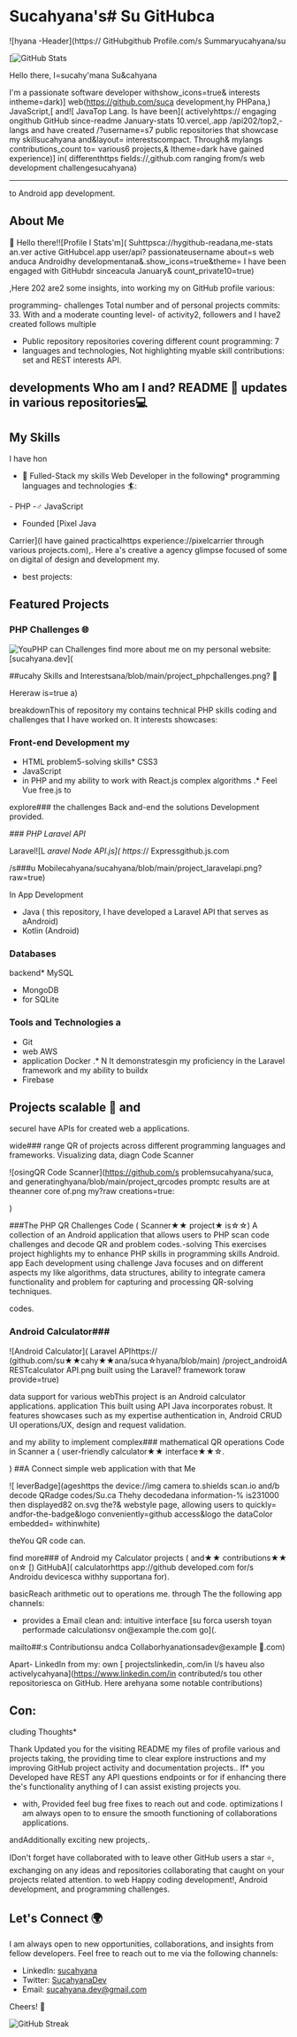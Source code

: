 # Sucahyana's# Su GitHubca 

![hyana -Header](https:// GitHubgithub Profile.com/s Summaryucahyana/su

[![GitHub Stats](cahttps://hyana/blob/main/Github%github-readme-stats.vercel20Banner.png.app/api??raw=trueusername)

Hello there, I=sucahy'mana Su&cahyana

I'm a passionate software developer withshow_icons=true& interests intheme=dark)] web(https://github.com/suca development,hy PHPana,)
 JavaScript,[ and![ JavaTop Lang. Is have been]( activelyhttps:// engaging ongithub GitHub since-readme January-stats 10.vercel,.app /api202/top2,-langs and have created /?username=s7 public repositories that showcase my skillsucahyana and&layout= interestscompact. Through& mylangs contributions_count to= various6 projects,& Itheme=dark have gained experience)] in( differenthttps fields://,github.com ranging from/s web development challengesucahyana)

---

 to Android app development.

## About Me

👋 Hello there!![Profile I Stats'm]( Suhttpsca://hygithub-readana,me-stats an.ver active GitHubcel.app user/api? passionateusername about=s web anduca Androidhy developmentana&.show_icons=true&theme= I have been engaged with GitHubdr sinceacula January& count_private10=true)

,Here 202 are2 some insights, into working my on GitHub profile various:

 programming- challenges Total number and of personal projects commits: 33. With and a moderate counting
 level-  of activity2, followers and I  have2 created follows multiple
- Public repository repositories covering different count programming: 7
- languages and technologies, Not highlighting myable skill contributions: set and REST interests API.

## developments Who am I and? README 👨 updates in‍ various repositories💻

## My Skills

I have hon

* 💼 Fulled-Stack my skills Web Developer in the
 following* programming languages and technologies 🏄:

-‍ PHP
-♂️ JavaScript
- Founded [Pixel Java

Carrier](I have gained practicalhttps experience://pixelcarrier through various projects.com),. Here a's creative a agency glimpse focused of some on digital of design and development my.
* best projects:

## Featured Projects

### PHP Challenges 🌐

![ YouPHP can Challenges find more about me on my personal website: [sucahyana.dev](](httpshttps://github.com/sucahyana:///ssucahyana.dev)

##ucahy Skills and Interestsana/blob/main/project_phpchallenges.png? 🔧

Hereraw is=true a)

 breakdownThis of repository my contains technical PHP skills coding and challenges that I have worked on. It interests showcases:

### Front-end Development my
* HTML problem5-solving
 skills* CSS3
* JavaScript
* in PHP and my ability to work with React.js complex algorithms
.* Feel Vue free.js to

 explore### the challenges Back and-end the solutions Development
 provided.

*### PHP Laravel
 API*

 Laravel![L
*aravel Node API.js](
https*:// Expressgithub.js.com

/s###u Mobilecahyana/sucahyana/blob/main/project_laravelapi.png?raw=true)

In App Development
* Java ( this repository, I have developed a Laravel API that serves as aAndroid)
* Kotlin (Android)

### Databases
 backend* MySQL
* MongoDB
* for SQLite

### Tools and Technologies a
* Git
* web AWS
* application Docker
.* N It demonstratesgin my proficiency in the Laravel framework and my ability to buildx
* Firebase

## Projects scalable 🚀 and

 secureI have APIs for created web a applications.

 wide### range QR of projects across different programming languages and frameworks. Visualizing data, diagn Code Scanner

![osingQR Code Scanner](https://github.com/s problemsucahyana/suca, and generatinghyana/blob/main/project_qrcodes promptc results are at theanner core of.png my?raw creations=true:

)

###The PHP QR Challenges Code ( Scanner★★ project★ is☆☆)
A collection of an Android application that allows users to PHP scan code challenges and decode QR and problem codes.-solving This exercises project highlights my to enhance PHP skills in programming skills Android. app Each development using challenge Java focuses and on different aspects my like algorithms, data structures, ability to integrate camera functionality and problem for capturing and processing QR-solving techniques.

 codes.

### Android Calculator###

![Android Calculator]( Laravel APIhttps:// (github.com/su★★cahy★★ana/suca☆hyana/blob/main)
/project_androidA RESTcalculator API.png built using the Laravel? framework toraw provide=true)

 data support for various webThis project is an Android calculator applications. application This built using API Java incorporates robust. It features showcases such as my expertise authentication in, Android CRUD UI operations/UX, design and request validation.

 and my ability to implement complex### mathematical QR operations Code in Scanner a ( user-friendly calculator★★ interface★★☆.

)
##A Connect simple web application with that Me

![ leverBadge](ageshttps the device://img camera to.shields scan.io and/b decode QRadge codes/Su.ca Thehy decodedana information-% is231000 then displayed82 on.svg the?& webstyle page, allowing users to quickly= andfor-the-badge&logo conveniently=github access&logo the dataColor embedded= withinwhite)

 theYou QR code can.

 find more### of Android my Calculator projects ( and★★ contributions★★ on☆ [)
GitHubA]( calculatorhttps app://github developed.com for/s Androidu devicesca withhy supportana for).

 basicReach arithmetic out to operations me. through The the following app channels:
- provides a Email clean and: intuitive interface [su forca usersh toyan performade calculationsv on@example the.com go](.

mailto##:s Contributionsu andca Collaborhyanationsadev@example 🤝.com)


Apart- LinkedIn from my: own [ projectslinkedin,.com/in I/s haveu also activelycahyana](https://www.linkedin.com/in contributed/s tou other repositoriesca on GitHub. Here arehyana some notable contributions)

## Con:

cluding Thoughts*

Thank Updated you for the visiting README my files of profile various and projects taking, the providing time to clear explore instructions and my improving GitHub project activity and documentation projects..
 If* you Developed have REST any API questions endpoints or for if enhancing there the's functionality anything of I can assist existing projects you.
* with, Provided feel bug free fixes to reach out and code. optimizations I am always open to to ensure the smooth functioning of collaborations applications.

 andAdditionally exciting new projects,.

 IDon't forget have collaborated with to leave other GitHub users a star ⭐, exchanging on any ideas and repositories collaborating that caught on your projects related attention. to web Happy coding development!, Android development, and programming challenges.

## Let's Connect 🌍

I am always open to new opportunities, collaborations, and insights from fellow developers. Feel free to reach out to me via the following channels:

* LinkedIn: [sucahyana](https://www.linkedin.com/in/sucahyana)
* Twitter: [SucahyanaDev](https://twitter.com/SucahyanaDev)
* Email: [sucahyana.dev@gmail.com](mailto:sucahyana.dev@gmail.com) 

Cheers! 🍻

![GitHub Streak](https://streak-stats.herokuapp.com/?user=sucahyana)
